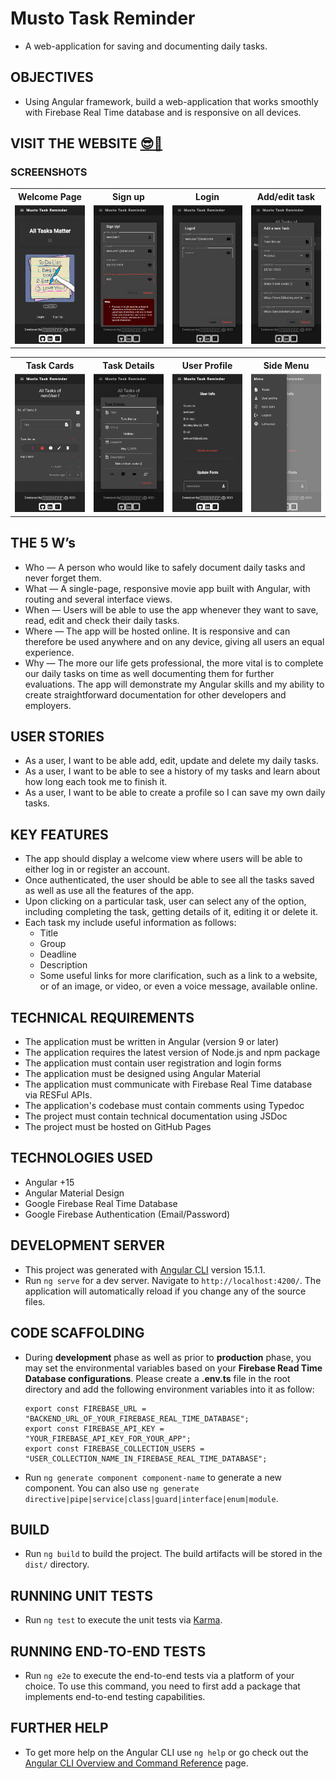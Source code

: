 # Musto Task Reminder

- A web-application for saving and documenting daily tasks.

## OBJECTIVES

- Using Angular framework, build a web-application that works smoothly with Firebase Real Time database and is responsive on all devices.

## VISIT THE WEBSITE [😎🔗](https://mustafa-sarshar.github.io/musto-task-reminder/#/welcome)

### SCREENSHOTS

<table width="100%" style="overflow:auto">
  <tr>
    <th width="25%" style="text-align:center;">Welcome Page</th>
    <th width="25%" style="text-align:center;">Sign up</th>
    <th width="25%" style="text-align:center;">Login</th>
    <th width="25%" style="text-align:center;">Add/edit task</th>
  </tr>
  <tr>
    <td width="25%"><img src="https://github.com/mustafa-sarshar/musto-task-reminder/blob/main/docs/assets/images/musto-task-reminder-1.png?raw=true"/></td>
    <td width="25%"><img src="https://github.com/mustafa-sarshar/musto-task-reminder/blob/main/docs/assets/images/musto-task-reminder-2.png?raw=true"/></td>
    <td width="25%"><img src="https://github.com/mustafa-sarshar/musto-task-reminder/blob/main/docs/assets/images/musto-task-reminder-3.png?raw=true"/></td>
    <td width="25%"><img src="https://github.com/mustafa-sarshar/musto-task-reminder/blob/main/docs/assets/images/musto-task-reminder-4.png?raw=true"/></td>
  </tr>

</table>

<table width="100%" style="overflow:auto">
  <tr>    
    <th width="25%" style="text-align:center;">Task Cards</th>
    <th width="25%" style="text-align:center;">Task Details</th>
    <th width="25%" style="text-align:center;">User Profile</th>
    <th width="25%" style="text-align:center;">Side Menu</th>
  </tr>
  <tr>    
    <td width="25%"><img src="https://github.com/mustafa-sarshar/musto-task-reminder/blob/main/docs/assets/images/musto-task-reminder-5.png?raw=true"/></td>
    <td width="25%"><img src="https://github.com/mustafa-sarshar/musto-task-reminder/blob/main/docs/assets/images/musto-task-reminder-6.png?raw=true"/></td>
    <td width="25%"><img src="https://github.com/mustafa-sarshar/musto-task-reminder/blob/main/docs/assets/images/musto-task-reminder-7.png?raw=true"/></td>
    <td width="25%"><img src="https://github.com/mustafa-sarshar/musto-task-reminder/blob/main/docs/assets/images/musto-task-reminder-8.png?raw=true"/></td>
  </tr>
  
</table>

## THE 5 W’s

- Who — A person who would like to safely document daily tasks and never forget them.
- What — A single-page, responsive movie app built with Angular, with routing and several interface views.
- When — Users will be able to use the app whenever they want to save, read, edit and check their daily tasks.
- Where — The app will be hosted online. It is responsive and can therefore be used anywhere and on any device, giving all users an equal experience.
- Why — The more our life gets professional, the more vital is to complete our daily tasks on time as well documenting them for further evaluations. The app will demonstrate my Angular skills and my ability to create straightforward documentation for other developers and employers.

## USER STORIES

- As a user, I want to be able add, edit, update and delete my daily tasks.
- As a user, I want to be able to see a history of my tasks and learn about how long each took me to finish it.
- As a user, I want to be able to create a profile so I can save my own daily tasks.

## KEY FEATURES

- The app should display a welcome view where users will be able to either log in or register an account.
- Once authenticated, the user should be able to see all the tasks saved as well as use all the features of the app.
- Upon clicking on a particular task, user can select any of the option, including completing the task, getting details of it, editing it or delete it.
- Each task my include useful information as follows:
  - Title
  - Group
  - Deadline
  - Description
  - Some useful links for more clarification, such as a link to a website, or of an image, or video, or even a voice message, available online.

## TECHNICAL REQUIREMENTS

- The application must be written in Angular (version 9 or later)
- The application requires the latest version of Node.js and npm package
- The application must contain user registration and login forms
- The application must be designed using Angular Material
- The application must communicate with Firebase Real Time database via RESFul APIs.
- The application's codebase must contain comments using Typedoc
- The project must contain technical documentation using JSDoc
- The project must be hosted on GitHub Pages

## TECHNOLOGIES USED

- Angular +15
- Angular Material Design
- Google Firebase Real Time Database
- Google Firebase Authentication (Email/Password)

## DEVELOPMENT SERVER

- This project was generated with [Angular CLI](https://github.com/angular/angular-cli) version 15.1.1.
- Run `ng serve` for a dev server. Navigate to `http://localhost:4200/`. The application will automatically reload if you change any of the source files.

## CODE SCAFFOLDING

- During **development** phase as well as prior to **production** phase, you may set the environmental variables based on your **Firebase Read Time Database configurations**. Please create a **.env.ts** file in the root directory and add the following environment variables into it as follow:

  ```
  export const FIREBASE_URL = "BACKEND_URL_OF_YOUR_FIREBASE_REAL_TIME_DATABASE";
  export const FIREBASE_API_KEY = "YOUR_FIREBASE_API_KEY_FOR_YOUR_APP";
  export const FIREBASE_COLLECTION_USERS = "USER_COLLECTION_NAME_IN_FIREBASE_REAL_TIME_DATABASE";
  ```

- Run `ng generate component component-name` to generate a new component. You can also use `ng generate directive|pipe|service|class|guard|interface|enum|module`.

## BUILD

- Run `ng build` to build the project. The build artifacts will be stored in the `dist/` directory.

## RUNNING UNIT TESTS

- Run `ng test` to execute the unit tests via [Karma](https://karma-runner.github.io).

## RUNNING END-TO-END TESTS

- Run `ng e2e` to execute the end-to-end tests via a platform of your choice. To use this command, you need to first add a package that implements end-to-end testing capabilities.

## FURTHER HELP

- To get more help on the Angular CLI use `ng help` or go check out the [Angular CLI Overview and Command Reference](https://angular.io/cli) page.
